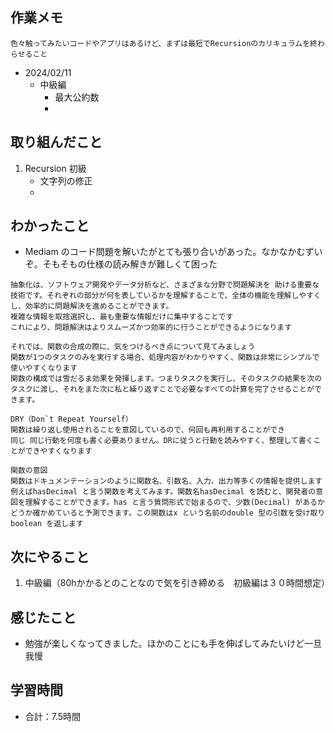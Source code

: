 ## 作業メモ
    色々触ってみたいコードやアプリはあるけど、まずは最短でRecursionのカリキュラムを終わらせること

- 2024/02/11
    - 中級編
        - 最大公約数
        - 

## 取り組んだこと
1. Recursion 初級
    - 文字列の修正
    - 

## わかったこと
- Mediam のコード問題を解いたがとても張り合いがあった。なかなかむずいぞ。そもそもの仕様の読み解きが難しくて困った

```
抽象化は、ソフトウェア開発やデータ分析など、さまざまな分野で問題解決を 助ける重要な技術です。それぞれの部分が何を表しているかを理解することで、全体の機能を理解しやすくし、効率的に問題解決を進めることができます。
複雑な情報を取捨選択し、最も重要な情報だけに集中することです
これにより、問題解決はよりスムーズかつ効率的に行うことができるようになります
```

```
それでは、関数の合成の際に、気をつけるべき点について見てみましょう
関数が1つのタスクのみを実行する場合、処理内容がわかりやすく、関数は非常にシンプルで使いやすくなります
関数の構成では雪だるま効果を発揮します。つまりタスクを実行し、そのタスクの結果を次のタスクに渡し、それをまた次に私と繰り返すことで必要なすべての計算を完了させることができます。

DRY（Don`t Repeat Yourself）
関数は繰り返し使用されることを意図しているので、何回も再利用することができ
同じ 同じ行動を何度も書く必要ありません。DRに従うと行動を読みやすく、整理して書くことができやすくなります

関数の意図
関数はドキュメンテーションのように関数名、引数名、入力、出力等多くの情報を提供します
例えばhasDecimal と言う関数を考えてみます。関数名hasDecimal を読むと、開発者の意図を理解することができます。has と言う質問形式で始まるので、少数(Decimal) があるかどうか確かめていると予測できます。この関数はx という名前のdouble 型の引数を受け取りboolean を返します
```

## 次にやること
1. 中級編（80hかかるとのことなので気を引き締める　初級編は３０時間想定）

## 感じたこと
- 勉強が楽しくなってきました。ほかのことにも手を伸ばしてみたいけど一旦我慢

## 学習時間
- 合計：7.5時間
